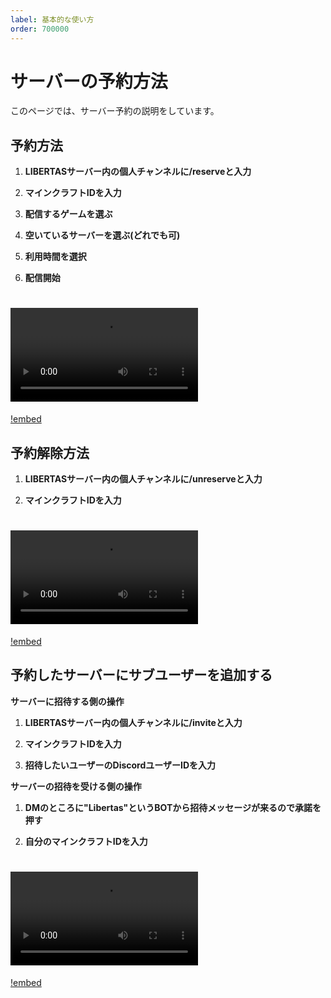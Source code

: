 ```yaml
---
label: 基本的な使い方
order: 700000
---
```


# サーバーの予約方法
このページでは、サーバー予約の説明をしています。

## 予約方法  

1. **LIBERTASサーバー内の個人チャンネルに/reserveと入力**  

2. **マインクラフトIDを入力**

3. **配信するゲームを選ぶ**

4. **空いているサーバーを選ぶ(どれでも可)**

5. **利用時間を選択**  

6. **配信開始**  

# <video src="https://nextcloud.nandeyanen.click/index.php/s/RMcHEjrjE3y88LM/download/1.mp4" controls="true"></video>
[!embed]([https://youtu.be/altSgy051t8](https://youtu.be/54Pw7H54zB8))
## 予約解除方法  

1. **LIBERTASサーバー内の個人チャンネルに/unreserveと入力**  

2. **マインクラフトIDを入力**

# <video src="https://nextcloud.nandeyanen.click/index.php/s/gmWeSLaBzL5Gq7Z/download/2.mp4" controls="true"></video>
[!embed]([https://youtu.be/altSgy051t8](https://youtu.be/bl2h8XrYj4s))
## 予約したサーバーにサブユーザーを追加する

**サーバーに招待する側の操作**  

1. **LIBERTASサーバー内の個人チャンネルに/inviteと入力**

2. **マインクラフトIDを入力**

3. **招待したいユーザーのDiscordユーザーIDを入力**


**サーバーの招待を受ける側の操作**

1. **DMのところに"Libertas"というBOTから招待メッセージが来るので承諾を押す**

2. **自分のマインクラフトIDを入力**

# <video src="https://nextcloud.nandeyanen.click/index.php/s/tMnpFgzLfAK6nDS/download/test2.mp4" controls="true"></video>
[!embed]([https://youtu.be/altSgy051t8](https://youtu.be/54Pw7H54zB8))
